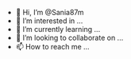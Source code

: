 - 👋 Hi, I’m @Sania87m
- 👀 I’m interested in ...
- 🌱 I’m currently learning ...
- 💞️ I’m looking to collaborate on ...
- 📫 How to reach me ...

<!---
Sania87m/Sania87m is a ✨ special ✨ repository because its `README.md` (this file) appears on your GitHub profile.
You can click the Preview link to take a look at your changes.
--->
